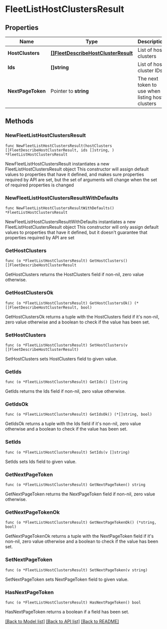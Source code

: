 # FleetListHostClustersResult

## Properties

Name | Type | Description | Notes
------------ | ------------- | ------------- | -------------
**HostClusters** | [**[]FleetDescribeHostClusterResult**](FleetDescribeHostClusterResult.md) | List of host clusters | 
**Ids** | **[]string** | List of host cluster IDs | 
**NextPageToken** | Pointer to **string** | The next token to use when listing host clusters | [optional] 

## Methods

### NewFleetListHostClustersResult

`func NewFleetListHostClustersResult(hostClusters []FleetDescribeHostClusterResult, ids []string, ) *FleetListHostClustersResult`

NewFleetListHostClustersResult instantiates a new FleetListHostClustersResult object
This constructor will assign default values to properties that have it defined,
and makes sure properties required by API are set, but the set of arguments
will change when the set of required properties is changed

### NewFleetListHostClustersResultWithDefaults

`func NewFleetListHostClustersResultWithDefaults() *FleetListHostClustersResult`

NewFleetListHostClustersResultWithDefaults instantiates a new FleetListHostClustersResult object
This constructor will only assign default values to properties that have it defined,
but it doesn't guarantee that properties required by API are set

### GetHostClusters

`func (o *FleetListHostClustersResult) GetHostClusters() []FleetDescribeHostClusterResult`

GetHostClusters returns the HostClusters field if non-nil, zero value otherwise.

### GetHostClustersOk

`func (o *FleetListHostClustersResult) GetHostClustersOk() (*[]FleetDescribeHostClusterResult, bool)`

GetHostClustersOk returns a tuple with the HostClusters field if it's non-nil, zero value otherwise
and a boolean to check if the value has been set.

### SetHostClusters

`func (o *FleetListHostClustersResult) SetHostClusters(v []FleetDescribeHostClusterResult)`

SetHostClusters sets HostClusters field to given value.


### GetIds

`func (o *FleetListHostClustersResult) GetIds() []string`

GetIds returns the Ids field if non-nil, zero value otherwise.

### GetIdsOk

`func (o *FleetListHostClustersResult) GetIdsOk() (*[]string, bool)`

GetIdsOk returns a tuple with the Ids field if it's non-nil, zero value otherwise
and a boolean to check if the value has been set.

### SetIds

`func (o *FleetListHostClustersResult) SetIds(v []string)`

SetIds sets Ids field to given value.


### GetNextPageToken

`func (o *FleetListHostClustersResult) GetNextPageToken() string`

GetNextPageToken returns the NextPageToken field if non-nil, zero value otherwise.

### GetNextPageTokenOk

`func (o *FleetListHostClustersResult) GetNextPageTokenOk() (*string, bool)`

GetNextPageTokenOk returns a tuple with the NextPageToken field if it's non-nil, zero value otherwise
and a boolean to check if the value has been set.

### SetNextPageToken

`func (o *FleetListHostClustersResult) SetNextPageToken(v string)`

SetNextPageToken sets NextPageToken field to given value.

### HasNextPageToken

`func (o *FleetListHostClustersResult) HasNextPageToken() bool`

HasNextPageToken returns a boolean if a field has been set.


[[Back to Model list]](../README.md#documentation-for-models) [[Back to API list]](../README.md#documentation-for-api-endpoints) [[Back to README]](../README.md)


